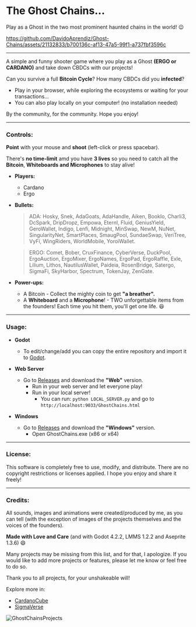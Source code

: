 # The Ghost Chains...

Play as a Ghost in the two most prominent haunted chains in the world! :wink:

https://github.com/DavidoAprendiz/Ghost-Chains/assets/21132833/b700136c-af13-47a5-99f1-a737fbf3596c

----------
A simple and funny shooter game where you play as a Ghost **(ERGO or CARDANO)** and take down CBDCs with our projects!

Can you survive a full **Bitcoin Cycle**? How many CBDCs did you **infected**?

- Play in your browser, while exploring the ecosystems or waiting for your transactions... 
- You can also play locally on your computer! (no installation needed)

By the community, for the community.
Hope you enjoy!

----------
### Controls:
	
**Point** with your mouse and **shoot** (left-click or press spacebar).

There's **no time-limit** amd you have **3 lives** so you need to catch all the **Bitcoin**, **Whiteboards and Microphones** to stay alive! 

- **Players:**

	- Cardano
	- Ergo


- **Bullets:**

	> ADA:  Hosky, Snek, AdaGoats, AdaHandle, Aiken, BookIo, Charli3, DcSpark, DripDropz, Empowa, Eternl, Fluid, GeniusYield, GeroWallet, Indigo, Lenfi, Midnight, MinSwap, NewM, NuNet, SingularityNet, SmartPlaces, SmaugPool, SundaeSwap, VeriTree, VyFi, WingRiders, WorldMobile, YoroiWallet.

	> ERGO:  Comet, Bober, CruxFinance, CyberVerse, DuckPool, ErgoAuction, ErgoMixer, ErgoNames, ErgoPad, ErgoRaffle, Exle, Lilium, Lithos, NautilusWallet, Paideia, RosenBridge, Satergo, SigmaFi, SkyHarbor, Spectrum, TokenJay, ZenGate.


- **Power-ups:** 

	- A Bitcoin - Collect the mighty coin to get **"a breather".**
	- A **Whiteboard** and a **Microphone**! - TWO unforgettable items from the founders! Each time you hit them, you'll get one life. :laughing:

----------
### Usage:

- **Godot** 
	- To edit/change/add you can copy the entire repository and import it to [Godot](https://godotengine.org).

- **Web Server**
	- Go to [Releases](https://github.com/DavidoAprendiz/ghost_chains/releases) and download the **"Web"** version.
		- Run in your web server and let everyone play!
		- Run in your local server!
			- You can run: `python LOCAL_SERVER.py` and go to `http://localhost:9033/GhostChains.html`

- **Windows**
 	- Go to [Releases](https://github.com/DavidoAprendiz/ghost_chains/releases) and download the **"Windows"** version.
 		- Open GhostChains.exe (x86 or x64)

----------
### License:
This software is completely free to use, modify, and distribute. There are no copyright restrictions or licenses applied. I hope you enjoy and share it freely! 

----------
### Credits:
All sounds, images and animations were created/produced by me, as you can tell (with the exception of images of the projects themselves and the voices of the founders).

**Made with Love and Care** (and with Godot 4.2.2, LMMS 1.2.2 and Aseprite 1.3.6) :smile:

Many projects may be missing from this list, and for that, I apologize. 
If you would like to add more projects or features, please let me know or feel free to do so.

Thank you to all projects, for your unshakeable will!

Explore more in:

 - [CardanoCube](https://www.cardanocube.com/explore)
 - [SigmaVerse](https://sigmaverse.io/all-projects/?category=All)


![GhostChainsProjects](https://github.com/DavidoAprendiz/Ghost-Chains/assets/21132833/05bf5382-62f2-4eb1-8bf9-450228fce019)
